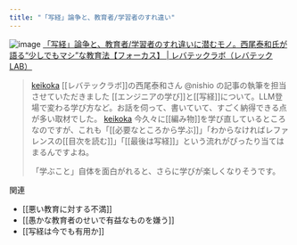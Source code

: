 ```yaml
---
title: "「写経」論争と、教育者/学習者のすれ違い"
---
```


![image](https://gyazo.com/287c6b75e7615e8c44ae4898c5398246/thumb/1000)
[「写経」論争と、教育者/学習者のすれ違いに潜むモノ。西尾泰和氏が語る“少しでもマシ”な教育法【フォーカス】 | レバテックラボ（レバテックLAB）](https://levtech.jp/media/article/focus/detail_604/)

> [keikoka](https://x.com/keikoka/status/1884416147380199736) [[レバテックラボ]]の西尾泰和さん @nishio の記事の執筆を担当させていただきました
>  [[エンジニアの学び]]と[[写経]]について。LLM登場で変わる学び方など。お話を伺って、書いていて、すごく納得できる点が多い取材でした。
> [keikoka](https://x.com/keikoka/status/1884416149510840759) 今久々に[[編み物]]を学び直しているところなのですが、これも「[[必要なところから学ぶ]]」「わからなければレファレンスの[[目次を読む]]」「[[最後は写経]]」という流れがぴったり当てはまるんですよね。
>
>  「学ぶこと」自体を面白がれると、さらに学びが楽しくなりそうです。

関連
- [[悪い教育に対する不満]]
- [[愚かな教育者のせいで有益なものを嫌う]]
- [[写経は今でも有用か]]
